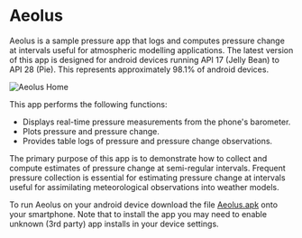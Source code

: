 # Aeolus
Aeolus is a sample pressure app that logs and computes pressure change at intervals useful for atmospheric modelling applications.
The latest version of this app is designed for android devices running API 17 (Jelly Bean) to API 28 (Pie). This represents approximately 98.1% of android devices.

![Aeolus Home](http://www.atmos.washington.edu/~cmcnich/emailout2/aeolusmerge.png)

This app performs the following functions:
  - Displays real-time pressure measurements from the phone's barometer.
  - Plots pressure and pressure change.
  - Provides table logs of pressure and pressure change observations.

The primary purpose of this app is to demonstrate how to collect and compute estimates of 
pressure change at semi-regular intervals. Frequent pressure collection is essential for estimating pressure change 
at intervals useful for assimilating meteorological observations into weather models.

To run Aeolus on your android device download the file <u>Aeolus.apk</u> onto your smartphone. Note that to install the app you may need to enable unknown (3rd party) app installs in your device settings.
